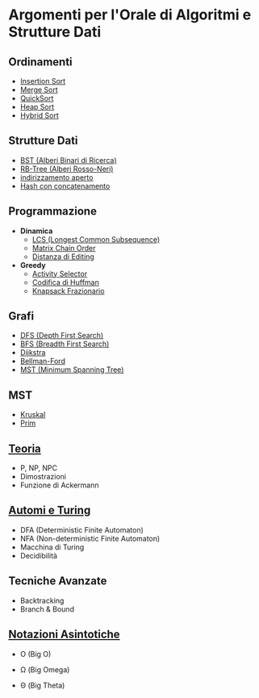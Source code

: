 # Argomenti per l'Orale di Algoritmi e Strutture Dati

## Ordinamenti
- [Insertion Sort](<../01. algoritmi di ordinamento/algoritmi/algoritmi polinomiali/InsertionSort.md>)
- [Merge Sort](<../01. algoritmi di ordinamento/algoritmi/algoritmi logaritmici/MergeSort.md>)
- [QuickSort](<../01. algoritmi di ordinamento/algoritmi/algoritmi logaritmici/QuickSort.md>)
- [Heap Sort](<../01. algoritmi di ordinamento/algoritmi/algoritmi logaritmici/HeapSort.md>)
- [Hybrid Sort](<../01. algoritmi di ordinamento/algoritmi/algoritmi logaritmici/HybridSort.md>)

## Strutture Dati
- [BST (Alberi Binari di Ricerca)](https://github.com/Just-Ipavon/Algoritmi-e-Strutture-Dati/tree/main/07.%20alberi)
- [RB-Tree (Alberi Rosso-Neri)](https://github.com/Just-Ipavon/Algoritmi-e-Strutture-Dati/tree/main/07.%20alberi)
- [indirizzamento aperto](https://github.com/Just-Ipavon/Algoritmi-e-Strutture-Dati/tree/main/06.%20hashing%20tables)
- [Hash con concatenamento](https://github.com/Just-Ipavon/Algoritmi-e-Strutture-Dati/tree/main/06.%20hashing%20tables)

## Programmazione
- **Dinamica**
    - [LCS (Longest Common Subsequence)](<../02. programmazione dinamica/algoritmi/LCS.md>)
    - [Matrix Chain Order](<../02. programmazione dinamica/algoritmi/MatrixChainOrder.md>)
    - [Distanza di Editing](<../02. programmazione dinamica/algoritmi/DistanzaEditing.md>)
- **Greedy**
    - [Activity Selector](<../03. programmazione greedy/algoritmi/GAS.md>)
    - [Codifica di Huffman](<../03. programmazione greedy/algoritmi/Huffman.md>)
    - [Knapsack Frazionario](<../03. programmazione greedy/algoritmi/Zaino.md>)

## Grafi
- [DFS (Depth First Search)](<../04. grafi/algoritmi/DFS.md>)
- [BFS (Breadth First Search)](<../04. grafi/algoritmi/BFS.md>)
- [Dijkstra](<../04. grafi/algoritmi/Dijkstra.md>)
- [Bellman-Ford](<../04. grafi/algoritmi/Bellman-Ford.md>)
- [MST (Minimum Spanning Tree)](https://github.com/Just-Ipavon/Algoritmi-e-Strutture-Dati/tree/main/05.%20MST)

## MST
- [Kruskal](<../05. MST/algoritmi/Kruskal.md>)
- [Prim](<../05. MST/algoritmi/Prim.md>)

## [Teoria](https://github.com/Just-Ipavon/Algoritmi-e-Strutture-Dati/tree/main/09.%20P-NP)
- P, NP, NPC
- Dimostrazioni
- Funzione di Ackermann

## [Automi e Turing](https://github.com/Just-Ipavon/Algoritmi-e-Strutture-Dati/tree/main/08.%20automi)
- DFA (Deterministic Finite Automaton)
- NFA (Non-deterministic Finite Automaton)
- Macchina di Turing
- Decidibilità

## Tecniche Avanzate
- Backtracking
- Branch & Bound

## [Notazioni Asintotiche](<../00. Notazioni Asintotiche/NotazioniAsintotiche.md>)
- O (Big O)
- Ω (Big Omega)

- Θ (Big Theta)
